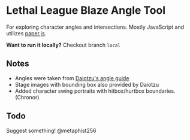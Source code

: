 # Lethal League Blaze Angle Tool

For exploring character angles and intersections. Mostly JavaScript and utilizes [paper.js](http://paperjs.org/).

**Want to run it locally?** Checkout branch `local`

## Notes

* Angles were taken from [Daiotzu's angle guide](https://imgur.com/a/OftNrZ8)
* Stage images with bounding box also provided by Daiotzu
* Added character swing portraits with hitbox/hurtbox boundaries. (Chronor)

## Todo

Suggest something! @metaphist256
